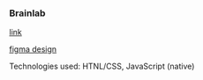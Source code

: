 ### Brainlab

[link](https://zhenia-verbitskaya.github.io/Brainlab/)

[figma design](https://www.figma.com/file/urVPbO4lO4BcsXEtq68tlH/Test-Brainlab-(Copy)?node-id=0%3A1)

Technologies used: HTNL/CSS, JavaScript (native)